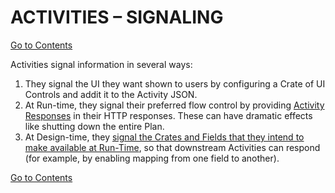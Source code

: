 # ACTIVITIES – SIGNALING 
[Go to Contents](/Docs/Home.md) 

Activities signal information in several ways:

1.  They signal the UI they want shown to users by configuring a Crate of UI Controls and addit it to the Activity JSON.
2.  At Run-time, they signal their preferred flow control by providing [Activity Responses](/Docs/ForDevelopers/Objects/Activities/ActivityResponses.md) in their HTTP responses. These can have dramatic effects like shutting down the entire Plan.
3.  At Design-time, they [signal the Crates and Fields that they intend to make available at Run-Time](/Docs/ForDevelopers/OperatingConcepts/Signaling.md), so that downstream Activities can respond (for example, by enabling mapping from one field to another). 



[Go to Contents](/Docs/Home.md) 
